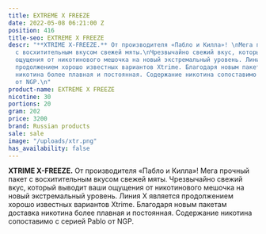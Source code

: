 ```yaml
---
title: EXTREME X FREEZE
date: 2022-05-08 06:21:00 Z
position: 416
title-seo: EXTREME X FREEZE
descr: "**XTRIME X-FREEZE.** От производителя «Пабло и Килла»! \nМега прочный пакет
  с восхитительным вкусом свежей мяты.\nЧрезвычайно свежий вкус, который выводит ваши
  ощущения от никотинового мешочка на новый экстремальный уровень. Линия X является
  продолжением хорошо известных вариантов Xtrime. Благодаря новым пакетам доставка
  никотина более плавная и постоянная. Содержание никотина сопоставимо с серией Pablo
  от NGP.\n"
product-name: EXTREME X FREEZE
nicotine: 30
portions: 20
gram: 202
price: 3200
brand: Russian products
sale: sale
image: "/uploads/xtr.png"
has_availability: false
---
```


**XTRIME X-FREEZE.** От производителя «Пабло и Килла»! 
Мега прочный пакет с восхитительным вкусом свежей мяты.
Чрезвычайно свежий вкус, который выводит ваши ощущения от никотинового мешочка на новый экстремальный уровень. Линия X является продолжением хорошо известных вариантов Xtrime. Благодаря новым пакетам доставка никотина более плавная и постоянная. Содержание никотина сопоставимо с серией Pablo от NGP.
